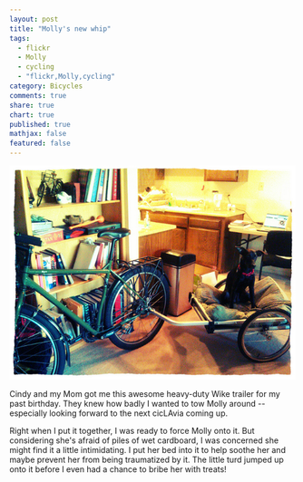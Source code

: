 ```yaml
---
layout: post
title: "Molly's new whip"
tags: 
  - flickr
  - Molly
  - cycling
  - "flickr,Molly,cycling"
category: Bicycles
comments: true
share: true
chart: true
published: true
mathjax: false
featured: false
---
```


![9713875778_6cd534da31_z.jpg](/images/post/9713875778_6cd534da31_z.jpg)

Cindy and my Mom got me this awesome heavy-duty Wike trailer for my past birthday. They knew how badly I wanted to tow Molly around -- especially looking forward to the next cicLAvia coming up. 

Right when I put it together, I was ready to force Molly onto it. But considering she's afraid of piles of wet cardboard, I was concerned she might find it a little intimidating. I put her bed into it to help soothe her and maybe prevent her from being traumatized by it. The little turd jumped up onto it before I even had a chance to bribe her with treats!